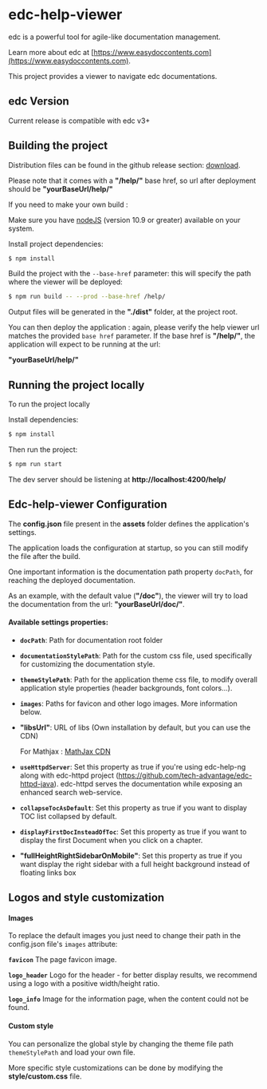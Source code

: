 # edc-help-viewer
edc is a powerful tool for agile-like documentation management.

Learn more about edc at [https://www.easydoccontents.com](https://www.easydoccontents.com).

This project provides a viewer to navigate edc documentations.

## edc Version

Current release is compatible with edc v3+

## Building the project

Distribution files can be found in the github release section: [download](https://github.com/tech-advantage/edc-help-viewer/releases/download/v3.2.0/edc-help-viewer.3.2.0.zip).

Please note that it comes with a **"/help/"** base href, so url after deployment should be **"yourBaseUrl/help/"**

If you need to make your own build :

Make sure you have [nodeJS](https://nodejs.org/en/) (version 10.9 or greater) available on your system.

Install project dependencies:

```bash
$ npm install
```

Build the project with the `--base-href` parameter: this will specify the path where the viewer will be deployed:

```bash
$ npm run build -- --prod --base-href /help/
```


Output files will be generated in the **"./dist"** folder, at the project root.

You can then deploy the application : again, please verify the help viewer url matches the provided `base href` parameter.
If the base href is **"/help/"**, the application will expect to be running at the url: 

**"yourBaseUrl/help/"**

## Running the project locally

To run the project locally

Install dependencies:

```bash
$ npm install
```

Then run the project:

```bash
$ npm run start
```

The dev server should be listening at **http://localhost:4200/help/**

## Edc-help-viewer Configuration

The **config.json** file present in the **assets** folder defines the application's settings.

The application loads the configuration at startup, so you can still modify the file after the build.

One important information is the documentation path property `docPath`, for reaching the deployed documentation.

As an example, with the default value (**"/doc"**), the viewer will try to load the documentation from the url:  **"yourBaseUrl/doc/"**.

#### Available settings properties:

+ **`docPath`**: Path for documentation root folder
    
+ **`documentationStylePath`**: Path for the custom css file, used specifically for customizing the documentation style.

+ **`themeStylePath`**: Path for the application theme css file, to modify overall application style properties (header backgrounds, font colors...).

+ **`images`**: Paths for favicon and other logo images. More information below.
    
+ **"libsUrl"**: URL of libs (Own installation by default, but you can use the CDN)
  
  For Mathjax : [MathJax CDN](https://cdnjs.cloudflare.com/ajax/libs/mathjax/2.7.4/MathJax.js?config=TeX-MML-AM_CHTML)

+ **`useHttpdServer`**: Set this property as true if you're using edc-help-ng along with edc-httpd project (https://github.com/tech-advantage/edc-httpd-java). edc-httpd serves the documentation while exposing an enhanced search web-service.

+ **`collapseTocAsDefault`**: Set this property as true if you want to display TOC list collapsed by default.

+ **`displayFirstDocInsteadOfToc`**: Set this property as true if you want to display the first Document when you click on a chapter.

+ **"fullHeightRightSidebarOnMobile"**: Set this property as true if you want display the right sidebar with a full height background instead of floating links box

## Logos and style customization

#### Images

To replace the default images you just need to change their path in the config.json file's `images` attribute:

**`favicon`** The page favicon image.

**`logo_header`** Logo for the header - for better display results, we recommend using a logo with a positive width/height ratio.

**`logo_info`** Image for the information page, when the content could not be found.

#### Custom style

You can personalize the global style by changing the theme file path `themeStylePath` and load your own file.

More specific style customizations can be done by modifying the **style/custom.css** file.
